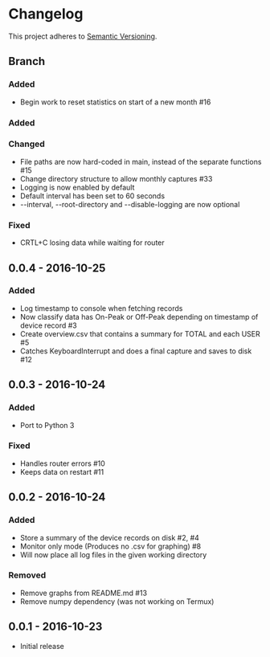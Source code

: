 # Changelog

This project adheres to [Semantic Versioning](http://semver.org/).

## Branch
### Added
- Begin work to reset statistics on start of a new month #16

### Added

### Changed
- File paths are now hard-coded in main, instead of the separate functions #15
- Change directory structure to allow monthly captures #33
- Logging is now enabled by default
- Default interval has been set to 60 seconds
- --interval, --root-directory and --disable-logging are now optional

### Fixed
- CRTL+C losing data while waiting for router

## 0.0.4 - 2016-10-25
### Added
- Log timestamp to console when fetching records
- Now classify data has On-Peak or Off-Peak depending on timestamp of device record #3
- Create overview.csv that contains a summary for TOTAL and each USER #5
- Catches KeyboardInterrupt and does a final capture and saves to disk #12

## 0.0.3 - 2016-10-24
### Added
- Port to Python 3

### Fixed
- Handles router errors #10
- Keeps data on restart #11

## 0.0.2 - 2016-10-24
### Added
- Store a summary of the device records on disk #2, #4
- Monitor only mode (Produces no .csv for graphing) #8
- Will now place all log files in the given working directory

### Removed
- Remove graphs from README.md #13
- Remove numpy dependency (was not working on Termux)

## 0.0.1 - 2016-10-23
- Initial release
